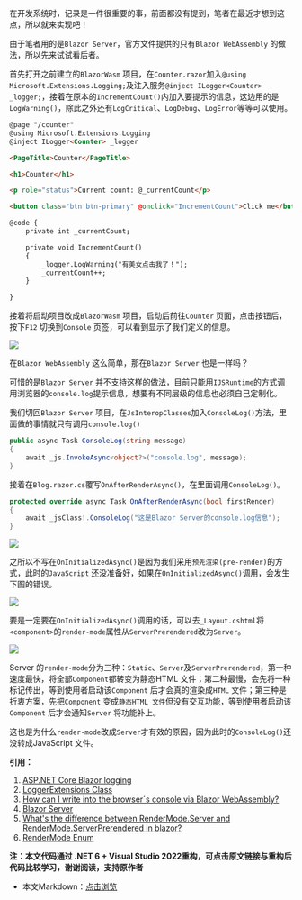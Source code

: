在开发系统时，记录是一件很重要的事，前面都没有提到，笔者在最近才想到这点，所以就来实现吧！

由于笔者用的是`Blazor Server`，官方文件提供的只有`Blazor WebAssembly` 的做法，所以先来试试看后者。

首先打开之前建立的`BlazorWasm` 项目，在`Counter.razor`加入`@using Microsoft.Extensions.Logging;`及注入服务`@inject ILogger<Counter> _logger;`，接着在原本的`IncrementCount()`内加入要提示的信息，这边用的是`LogWarning()`，除此之外还有`LogCritical`、`LogDebug`、`LogError`等等可以使用。

```html
@page "/counter"
@using Microsoft.Extensions.Logging
@inject ILogger<Counter> _logger

<PageTitle>Counter</PageTitle>

<h1>Counter</h1>

<p role="status">Current count: @_currentCount</p>

<button class="btn btn-primary" @onclick="IncrementCount">Click me</button>

@code {
    private int _currentCount;

    private void IncrementCount()
    {
        _logger.LogWarning("有美女点击我了！");
        _currentCount++;
    }

}
```

接着将启动项目改成`BlazorWasm` 项目，启动后前往`Counter` 页面，点击按钮后，按下`F12` 切换到`Console` 页签，可以看到显示了我们定义的信息。

![](https://lequ.co/2021/12/3001.gif)

在`Blazor WebAssembly` 这么简单，那在`Blazor Server` 也是一样吗？

可惜的是`Blazor Server` 并不支持这样的做法，目前只能用`IJSRuntime`的方式调用浏览器的`console.log`提示信息，想要有不同层级的信息也必须自己定制化。

我们切回`Blazor Server` 项目，在`JsInteropClasses`加入`ConsoleLog()`方法，里面做的事情就只有调用`console.log()`

```C#
public async Task ConsoleLog(string message)
{
	await _js.InvokeAsync<object?>("console.log", message);
}
```

接着在`Blog.razor.cs`覆写`OnAfterRenderAsync()`，在里面调用`ConsoleLog()`。

```C#
protected override async Task OnAfterRenderAsync(bool firstRender)
{
	await _jsClass!.ConsoleLog("这是Blazor Server的console.log信息");
}
```

![](https://lequ.co/2021/12/3002.png)

之所以不写在`OnInitializedAsync()`是因为我们采用`预先渲染(pre-render)`的方式，此时的`JavaScript` 还没准备好，如果在`OnInitializedAsync()`调用，会发生下图的错误。

![](https://lequ.co/2021/12/3003.png)

要是一定要在`OnInitializedAsync()`调用的话，可以去`_Layout.cshtml`将`<component>`的`render-mode`属性从`ServerPrerendered`改为`Server`。

![](https://lequ.co/2021/12/3004.png)

Server 的`render-mode`分为三种：`Static`、`Server`及`ServerPrerendered`，第一种速度最快，将全部`Component`都转变为静态HTML 文件；第二种最慢，会先将一种标记传出，等到使用者启动该`Component` 后才会真的渲染成`HTML` 文件；第三种是折衷方案，先把`Component` 变成`静态HTML 文件`但没有交互功能，等到使用者启动该`Component` 后才会通知`Server` 将功能补上。

这也是为什么`render-mode`改成`Server`才有效的原因，因为此时的`ConsoleLog()`还没转成JavaScript 文件。

**引用：**

1. [ASP.NET Core Blazor logging](https://docs.microsoft.com/en-us/aspnet/core/blazor/fundamentals/logging?view=aspnetcore-5.0&pivots=server)
2. [LoggerExtensions Class](https://docs.microsoft.com/en-us/dotnet/api/microsoft.extensions.logging.loggerextensions?view=dotnet-plat-ext-5.0)
3. [How can I write into the browser´s console via Blazor WebAssembly?](https://newbedev.com/how-can-i-write-into-the-browsers-console-via-blazor-webassembly)
4. [Blazor Server](https://stackoverflow.com/a/64814680)
5. [What's the difference between RenderMode.Server and RenderMode.ServerPrerendered in blazor?](https://stackoverflow.com/questions/58229732/whats-the-difference-between-rendermode-server-and-rendermode-serverprerendered)
6. [RenderMode Enum](https://docs.microsoft.com/en-us/dotnet/api/microsoft.aspnetcore.mvc.rendering.rendermode?view=aspnetcore-5.0)

**注：本文代码通过 .NET 6 + Visual Studio 2022重构，可点击原文链接与重构后代码比较学习，谢谢阅读，支持原作者**

- 本文Markdown：[点击浏览](https://github.com/dotnet9/Assets.Dotnet9/blob/main/2021/12/2021-12-21_02.md)